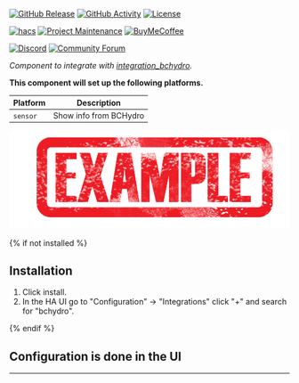 [![GitHub Release][releases-shield]][releases]
[![GitHub Activity][commits-shield]][commits]
[![License][license-shield]][license]

[![hacs][hacsbadge]][hacs]
[![Project Maintenance][maintenance-shield]][user_profile]
[![BuyMeCoffee][buymecoffeebadge]][buymecoffee]

[![Discord][discord-shield]][discord]
[![Community Forum][forum-shield]][forum]

_Component to integrate with [integration_bchydro][integration_bchydro]._

**This component will set up the following platforms.**

Platform | Description
-- | --
`sensor` | Show info from BCHydro

![example][exampleimg]

{% if not installed %}
## Installation

1. Click install.
1. In the HA UI go to "Configuration" -> "Integrations" click "+" and search for "bchydro".

{% endif %}


## Configuration is done in the UI

<!---->

***

[integration_bchydro]: https://github.com/halkeye/integration_bchydro
[buymecoffee]: https://www.buymeacoffee.com/ludeeus
[buymecoffeebadge]: https://img.shields.io/badge/buy%20me%20a%20coffee-donate-yellow.svg?style=for-the-badge
[commits-shield]: https://img.shields.io/github/commit-activity/y/halkeye/integration_bchydro.svg?style=for-the-badge
[commits]: https://github.com/halkeye/integration_bchydro/commits/master
[hacs]: https://hacs.xyz
[hacsbadge]: https://img.shields.io/badge/HACS-Custom-orange.svg?style=for-the-badge
[discord]: https://discord.gg/Qa5fW2R
[discord-shield]: https://img.shields.io/discord/330944238910963714.svg?style=for-the-badge
[exampleimg]: example.png
[forum-shield]: https://img.shields.io/badge/community-forum-brightgreen.svg?style=for-the-badge
[forum]: https://community.home-assistant.io/
[license]: https://github.com/halkeye/integration_bchydro/blob/main/LICENSE
[license-shield]: https://img.shields.io/github/license/halkeye/integration_bchydro.svg?style=for-the-badge
[maintenance-shield]: https://img.shields.io/badge/maintainer-Joakim%20Sørensen%20%40ludeeus-blue.svg?style=for-the-badge
[releases-shield]: https://img.shields.io/github/release/halkeye/integration_bchydro.svg?style=for-the-badge
[releases]: https://github.com/halkeye/integration_bchydro/releases
[user_profile]: https://github.com/ludeeus
